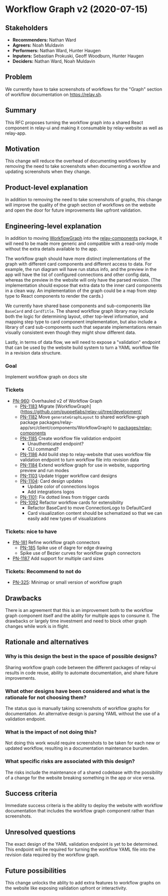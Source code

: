 # Workflow Graph v2 (2020-07-15)

## Stakeholders

* **Recommenders:** Nathan Ward
* **Agreers:** Noah Muldavin
* **Performers:** Nathan Ward, Hunter Haugen
* **Inputers:** Sebastian Prokuski, Geoff Woodburn, Hunter Haugen
* **Deciders:** Nathan Ward, Noah Muldavin

## Problem

We currently have to take screenshots of workflows for the "Graph" section of workflow documentation on https://relay.sh.

## Summary

This RFC proposes turning the workflow graph into a shared React component in relay-ui and making it consumable by relay-website as well as relay-app.

## Motivation

This change will reduce the overhead of documenting workflows by removing the need to take screenshots when documenting a workflow and updating screenshots when they change.

## Product-level explanation

In addition to removing the need to take screenshots of graphs, this change will improve the quality of the graph section of workflows on the website and open the door for future improvements like upfront validation.

## Engineering-level explanation

In addition to moving [WorkflowGraph](https://github.com/puppetlabs/relay-ui/tree/development/packages/relay-app/src/client/components/WorkflowGraph) into the [relay-components](https://github.com/puppetlabs/relay-ui/tree/development/packages/relay-components) package, it will need to be made more generic and compatible with a read-only mode without the extra details available to the app.

The workflow graph should have more distinct implementations of the graph with different card components and different access to data. For example, the run diagram will have run status info, and the preview in the app will have the list of configured connections and other config data, whereas the preview in the website will only have the parsed revision. (The implementation should expose that extra data to the inner card components in a clean way. An implementation of the graph could be a map from step type to React components to render the cards.)

We currently have shared base components and sub-components like `BaseCard` and `CardTitle`. The shared workflow graph library may include both the logic for determining layout, other top-level information, and mapping step type to card component implementation, but also include a library of card sub-components such that separate implementations remain visually consistent even though they might show different data.

Lastly, in terms of data flow, we will need to expose a "validation" endpoint that can be used by the website build system to turn a YAML workflow file in a revision data structure.

### Goal

Implement workflow graph on docs site

### Tickets

- [PN-960](https://tickets.puppetlabs.com/browse/PN-960): Overhauled v2 of Workflow Graph
    - [PN-1183](https://tickets.puppetlabs.com/browse/PN-1183) Migrate [WorkflowGraph](https://github.com/puppetlabs/relay-ui/tree/development/
    - [PN-1182](https://tickets.puppetlabs.com/browse/PN-1182) Move `generateGraphLayout` to shared workflow-graph package
packages/relay-app/src/client/components/WorkflowGraph) to [packages/relay-components](https://github.com/puppetlabs/relay-ui/tree/development/packages/relay-components)
    - [PN-1185](https://tickets.puppetlabs.com/browse/PN-1185) Create workflow file validation endpoint
        - Unauthenticated endpoint?
        - CLI command?
    - [PN-1186](https://tickets.puppetlabs.com/browse/PN-1186) Add build step to relay-website that uses workflow file validation endpoint to turn workflow file into revision data
    - [PN-1184](https://tickets.puppetlabs.com/browse/PN-1184) Extend workflow graph for use in website, supporting preview and run modes
    - [PN-1103](https://tickets.puppetlabs.com/browse/PN-1103) Update trigger workflow card designs
    - [PN-1104](https://tickets.puppetlabs.com/browse/PN-1104): Card design updates
        - Update color of connections logos
        - Add integrations logos
    - [PN-1101](https://tickets.puppetlabs.com/browse/PN-1101): Fix dotted lines from trigger cards
    - [PN-1092](https://tickets.puppetlabs.com/browse/PN-1092) Refactor workflow cards for extensibility
        - Refactor BaseCard to move ConnectionLogo to DefaultCard
        - Card visualization content should be schematized so that we can easily add new types of visualizations

### Tickets: nice to have

- [PN-181](https://tickets.puppetlabs.com/browse/PN-181) Refine workflow graph connectors
    - [PN-185](https://tickets.puppetlabs.com/browse/PN-185) Spike use of dagre for edge drawing
    - Spike use of Bezier curves for workflow graph connectors
- [PN-1187](https://tickets.puppetlabs.com/browse/PN-1187) Add support for multiple card sizes

### Tickets: Recommend to not do

- [PN-325](https://tickets.puppetlabs.com/browse/PN-325): Minimap or small version of workflow graph

## Drawbacks

There is an agreement that this is an improvement both to the workflow graph component itself and the ability for multiple apps to consume it. The drawbacks or largely time investment and need to block other graph changes while work is in flight.

## Rationale and alternatives

### Why is this design the best in the space of possible designs?

Sharing workflow graph code between the different packages of relay-ui results in code reuse, ability to automate documentation, and share future improvements.

### What other designs have been considered and what is the rationale for not choosing them?

The status quo is manually taking screenshots of workflow graphs for documentation. An alternative design is parsing YAML without the use of a validation endpoint.

### What is the impact of not doing this?

Not doing this work would require screenshots to be taken for each new or updated workflow, resulting in a documentation maintenance burden.

### What specific risks are associated with this design?

The risks include the maintenance of a shared codebase with the possibility of a change for the website breaking something in the app or vice versa.

## Success criteria

Immediate success criteria is the ability to deploy the website with workflow documentation that includes the workflow graph component rather than screenshots.

## Unresolved questions

The exact design of the YAML validation endpoint is yet to be determined. This endpoint will be required for turning the workflow YAML file into the revision data required by the workflow graph.

## Future possibilities

This change unlocks the ablity to add extra features to workflow graphs on the website like exposing validation upfront or interactivity.
